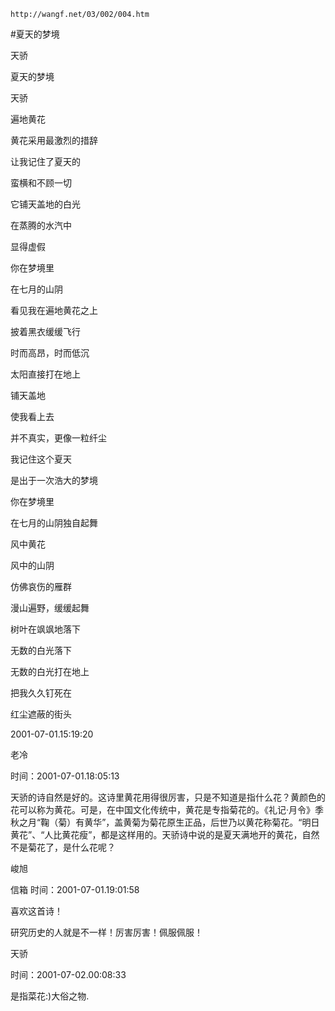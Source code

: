 `http://wangf.net/03/002/004.htm`

#夏天的梦境 

天骄

夏天的梦境 

天骄 

遍地黄花 

黄花采用最激烈的措辞 

让我记住了夏天的 

蛮横和不顾一切 

它铺天盖地的白光 

在蒸腾的水汽中 

显得虚假 

你在梦境里 

在七月的山阴 

看见我在遍地黄花之上 

披着黑衣缓缓飞行 

时而高昂，时而低沉 

太阳直接打在地上 

铺天盖地 

使我看上去 

并不真实，更像一粒纤尘 

我记住这个夏天 

是出于一次浩大的梦境 

你在梦境里 

在七月的山阴独自起舞 

风中黄花 

风中的山阴 

仿佛哀伤的雁群 

漫山遍野，缓缓起舞 

树叶在飒飒地落下 

无数的白光落下 

无数的白光打在地上 

把我久久钉死在 

红尘遮蔽的街头 

2001-07-01.15:19:20 

老冷

时间：2001-07-01.18:05:13 

天骄的诗自然是好的。这诗里黄花用得很厉害，只是不知道是指什么花？黄颜色的花可以称为黄花。可是，在中国文化传统中，黄花是专指菊花的。《礼记·月令》季秋之月“鞠（菊）有黄华”，盖黄菊为菊花原生正品，后世乃以黄花称菊花。“明日黄花”、“人比黄花瘦”，都是这样用的。天骄诗中说的是夏天满地开的黄花，自然不是菊花了，是什么花呢？ 

峻旭

信箱 时间：2001-07-01.19:01:58 

喜欢这首诗！ 

研究历史的人就是不一样！厉害厉害！佩服佩服！

天骄

时间：2001-07-02.00:08:33 

是指菜花:)大俗之物.